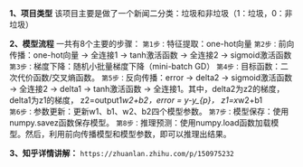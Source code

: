 __1、项目类型__
该项目主要是做了一个新闻二分类：垃圾和非垃圾（1：垃圾，0：非垃圾）

__2、模型流程__
一共有8个主要的步骤：
`第1步：`特征提取：one-hot向量 
`第2步：`前向传播：one-hot向量 -> 全连接1 -> tanh激活函数 -> 全连接2 -> sigmoid激活函数 
`第3步：`梯度下降：随机小批量梯度下降（mini-batch GD） 
`第4步：`目标函数：二次代价函数/交叉熵函数。 
`第5步：`反向传播：error -> delta2 -> sigmoid激活函数 -> 全连接2  -> delta1 -> tanh激活函数 -> 全连接1。其中，delta2为z2的梯度，delta1为z1的梯度， z2=output1*w2+b2，error = y-y_{p}， z1=x*w2+b1  
`第6步：`参数更新：更新w1、b1、w2、b2四个模型参数。 
`第7步：`模型保存：使用numpy.savez函数保存模型。 
`第8步：`推理预测：使用numpy.load函数加载模型。然后，利用前向传播模型和模型参数，即可以推理出结果。 

__3、知乎详情讲解：__
`https://zhuanlan.zhihu.com/p/150975232`

